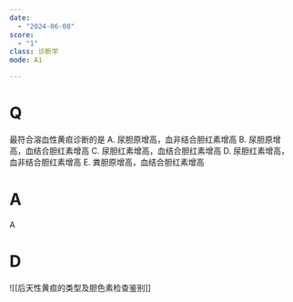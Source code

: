 ```yaml
---
date:
  - "2024-06-08"
score:
  - "1"
class: 诊断学
mode: A1

---
```



# Q
最符合溶血性黄疸诊断的是
A. 尿胆原增高，血非结合胆红素增高 
B. 尿胆原增高，血结合胆红素增高
C. 尿胆红素增高，血结合胆红素增高 
D. 尿胆红素增高，血非结合胆红素增高
E. 粪胆原增高，血结合胆红素增高

# A

A


# D
![[后天性黄疸的类型及胆色素检查鉴别]]